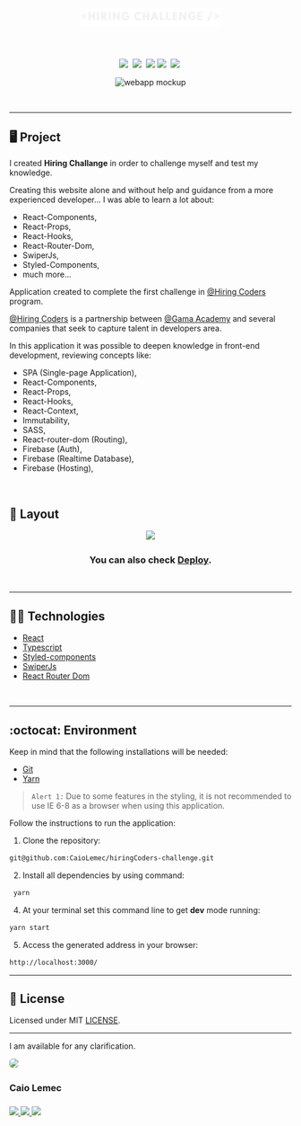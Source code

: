 <h1 align="center">
    <img alt="logo" title="HiringCoders Challenge" src="./src/assets/images/logoType.png" width="50%" />
</h1>
<br>
<p align="center">
  <a href="#desktop_computer-project"><img src="https://img.shields.io/static/v1?label=&message=Project&color=F50057&style=for-the-badge&logo=Next.js"/></a>&nbsp;
  <a href="#nail_care-layout"><img src="https://img.shields.io/static/v1?label=&message=Layout&color=F50057&style=for-the-badge&logo=CSS3"/></a>&nbsp;
  <a href="#technologist-technologies"><img src="https://img.shields.io/static/v1?label=&message=Technologies&color=F50057&style=for-the-badge&logo=Jamstack"/></a>
  <a href="#octocat-environment"><img src="https://img.shields.io/static/v1?label=&message=Environment&color=F50057&style=for-the-badge&logo=visual-studio-code"/></a>&nbsp;
  <a href="#bookmark_tabs-license"><img src="https://img.shields.io/static/v1?label=&message=License&color=F50057&style=for-the-badge&logo=LibreOffice"/></a>&nbsp;
</p>
<p align="center">
 <img alt="webapp mockup" src="./src/assets/extra/mockup.png" width="55%">
</p>

<br>
<hr>

## :desktop_computer: Project

I created <strong>Hiring Challange</strong> in order to challenge myself and test my knowledge.

Creating this website alone and without help and guidance from a more experienced developer... I was able to learn a lot about:

- React-Components,
- React-Props,
- React-Hooks,
- React-Router-Dom,
- SwiperJs,
- Styled-Components,
- much more...

Application created to complete the first challenge in [@Hiring Coders](https://www.hiringcoders.com.br/) program.

[@Hiring Coders](https://www.hiringcoders.com.br/)  is a partnership between [@Gama Academy](https://www.gama.academy/) and several companies that seek to capture talent in developers area.

In this application it was possible to deepen knowledge in front-end development, reviewing concepts like: 

- SPA (Single-page Application), 
- React-Components,
- React-Props,
- React-Hooks,
- React-Context,
- Immutability,
- SASS,
- React-router-dom (Routing),
- Firebase (Auth),
- Firebase (Realtime Database),
- Firebase (Hosting),

<br>

## :nail_care: Layout
<p align="center">
<img src="./src/assets/extra/test.gif" width="100%"/>
<h3 align="center">You can also check <a href="https://letmeask-lemec.web.app/">Deploy</a>.</h3>
<br>
<hr>



## :technologist: Technologies

- [React](https://pt-br.reactjs.org/)
- [Typescript](https://www.typescriptlang.org/)
- [Styled-components](https://styled-components.com/)
- [SwiperJs](https://swiperjs.com/)
- [React Router Dom](https://reactrouter.com/web/guides/quick-start)

<br>
<hr>

## :octocat: Environment

Keep in mind that the following installations will be needed:

- [Git](https://git-scm.com/book/pt-br/v2/Come%C3%A7ando-Instalando-o-Git)
- [Yarn](https://classic.yarnpkg.com/en/docs/install/#debian-stable)

>`Alert 1:` Due to some features in the styling, it is not recommended to use IE 6-8 as a browser when using this application. <br>

Follow the instructions to run the application:

1. Clone the repository: 
```bash 
git@github.com:CaioLemec/hiringCoders-challenge.git
```
2. Install all dependencies by using command:
```bash
 yarn
 ```
4. At your terminal set this command line to get <strong>dev</strong> mode running:
```bash
yarn start
```
5. Access the generated address in your browser:
```bash
http://localhost:3000/
```
<hr>

## :bookmark_tabs: License

Licensed under MIT [LICENSE](./LICENSE.md).

<hr>

I am available for any clarification. 
    
<img style="border-radius: 30%;" src="https://avatars3.githubusercontent.com/u/59886891?s=460&v=4" width="75px;"/>
<h3>Caio Lemec<h3>
<a href="https://t.me/caiolemec"><img src="https://img.shields.io/badge/Telegram-F50057?style=for-the-badge&logo=telegram&logoColor=white"/>
<a href="mailto:caiolemec@gmail.com"><img src="https://img.shields.io/static/v1?label=&message=E-mail&color=F50057&style=for-the-badge&logo=Gmail"/>
<a href="https://www.linkedin.com/in/caiolemec/"><img src="https://img.shields.io/static/v1?label=&message=LinkedIn&color=F50057&style=for-the-badge&logo=linkedin"/>
<br>
</p>